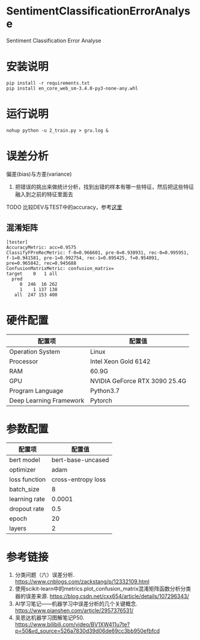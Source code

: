# SentimentClassificationErrorAnalyse
Sentiment Classification Error Analyse

# 安装说明

```shell
pip install -r requirements.txt
pip install en_core_web_sm-3.4.0-py3-none-any.whl
```
# 运行说明

```shell
nohup python -u 2_train.py > gru.log &
```

# 误差分析

偏差(bias)与方差(variance)

1. 把错误的挑出来做统计分析，找到出错的样本有哪一些特征，然后把这些特征融入到之前的特征里面去

TODO 比较DEV与TEST中的accuracy，参考[这里](https://www.pianshen.com/article/2957376531/)

## 混淆矩阵

```text
[tester] 
AccuracyMetric: acc=0.9575
ClassifyFPreRecMetric: f-0=0.966601, pre-0=0.938931, rec-0=0.995951, f-1=0.941581, pre-1=0.992754, rec-1=0.895425, f=0.954091, pre=0.965842, rec=0.945688
ConfusionMatrixMetric: confusion_matrix=
target	  0	  1	all	
  pred	
     0	246	 16	262	
     1	  1	137	138	
   all	247	153	400	
```

# 硬件配置

| 配置项 | 配置值 |
| --- | ----------- |
| Operation System | Linux |
| Processor | Intel Xeon Gold 6142 |
| RAM | 60.9G |
| GPU | NVIDIA GeForce RTX 3090 25.4G | 
| Program Language | Python3.7 | 
| Deep Learning Framework | Pytorch

# 参数配置
| 配置项 | 配置值 |
| --- | ------------ | 
| bert model | bert-base-uncased | 
| optimizer | adam | 
| loss function | cross-entropy loss | 
| batch_size | 8 | 
| learning rate | 0.0001 | 
| dropout rate | 0.5 | 
| epoch | 20 | 
| layers | 2 | 

# 参考链接

1. 分类问题（六）误差分析. https://www.cnblogs.com/zackstang/p/12332109.html
2. 使用scikit-learn中的metrics.plot_confusion_matrix混淆矩阵函数分析分类器的误差来源. https://blog.csdn.net/cxx654/article/details/107296343/
3. AI学习笔记——机器学习中误差分析的几个关键概念. https://www.pianshen.com/article/2957376531/
4. 吴恩达机器学习图解笔记P50. https://www.bilibili.com/video/BV1XW411u7te?p=50&vd_source=526a7830d39d06de69cc3bb950efbfcd